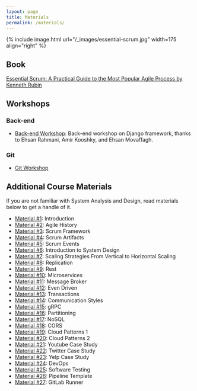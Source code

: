 ```yaml
---
layout: page
title: Materials
permalink: /materials/
---
```


{% include image.html url="/_images/essential-scrum.jpg" width=175 align="right" %}

## Book

[Essential Scrum: A Practical Guide to the Most Popular Agile Process by Kenneth Rubin](/assets/essential-scrum.pdf)

## Workshops

### Back-end
* [Back-end Workshop](https://drive.google.com/drive/folders/10-E3FIABwSXPtrkhRGJdJ7GcH1Qiz3yN): Back-end workshop on Django framework, thanks to Ehsan Rahmani, Amir Kooshky, and Ehsan Movaffagh.

### Git
* [Git Workshop](https://aparat.com/v/POj9h)

## Additional Course Materials

If you are not familiar with System Analysis and Design, read materials below to get a handle of it.
* [Material #1](/assets/001_Introduction.pdf): Introduction
* [Material #2](/assets/002_agile_history.pdf): Agile History
* [Material #3](/assets/003_scrum_framework.pdf): Scrum Framework
* [Material #4](/assets/004_scrum_artifacts.pdf): Scrum Artifacts
* [Material #5](/assets/005_scrum_events.pdf): Scrum Events
* [Material #6](/assets/006_introduction_to_system_design.pdf): Introduction to System Design
* [Material #7](/assets/007_scaling_strategies__from_vertical_to_horizontal_scaling.pdf): Scaling Strategies From Vertical to Horizontal Scaling
* [Material #8](/assets/008_replication.pdf): Replication
* [Material #9](/assets/009_rest.pdf): Rest
* [Material #10](/assets/010_microservices.pdf): Microservices
* [Material #11](/assets/011_message_broker.pdf): Message Broker
* [Material #12](/assets/012_event_driven.pdf): Even Driven
* [Material #13](/assets/013_transactions.pdf): Transactions
* [Material #14](/assets/014_communication_styles.pdf): Communication Styles
* [Material #15](/assets/015_grpc.pdf): gRPC
* [Material #16](/assets/016_partitioning.pdf): Partitioning
* [Material #17](/assets/017_nosql.pdf): NoSQL
* [Material #18](/assets/18_cors.pdf): CORS
* [Material #19](/assets/19_cloud_patterns_part1.pdf): Cloud Patterns 1
* [Material #20](/assets/020_cloud_patterns_part2.pdf): Cloud Patterns 2
* [Material #21](/assets/021_youtube_case_study.pdf): Youtube Case Study
* [Material #22](/assets/022_twitter_case_study.pdf): Twitter Case Study
* [Material #23](/assets/023_yelp_case_study.pdf): Yelp Case Study
* [Material #24](/assets/024_devops.pdf): DevOps
* [Material #25](/assets/software_testing.pdf): Software Testing
* [Material #26](/assets/pipeline_template.pdf): Pipeline Template
* [Material #27](/assets/gitlab_runner.pdf): GitLab Runner
